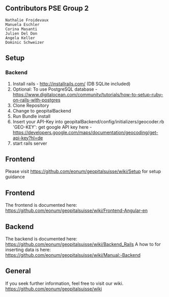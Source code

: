 ## Contributors PSE Group 2

	Nathalie Froidevaux
	Manuela Eschler
	Corina Masanti
	Julien Del Don
	Angela Keller
	Dominic Schweizer
## Setup
### Backend
 1. Install rails - http://installrails.com/ (DB SQLite included)
 2. Optional: To use PostgreSQL database - https://www.digitalocean.com/community/tutorials/how-to-setup-ruby-on-rails-with-postgres
 3. Clone Repository
 4. Change to geopitalBackend
 6. Run Bundle install
 6. Insert your API-Key into geopitalBackend/config/initializers/geocoder.rb 'GEO-KEY': get google API key here - https://developers.google.com/maps/documentation/geocoding/get-api-key?hl=de
 7. start rails server

## Frontend
Please visit https://github.com/eonum/geopitalsuisse/wiki/Setup for setup guidance

## Frontend
The frontend is documented here: https://github.com/eonum/geopitalsuisse/wiki/Frontend-Angular-en

## Backend
The backend is documented here: https://github.com/eonum/geopitalsuisse/wiki/Backend_Rails
A how to for inserting data is here: https://github.com/eonum/geopitalsuisse/wiki/Manual:-Backend

## General
If you seek further information, feel free to visit our wiki. 
https://github.com/eonum/geopitalsuisse/wiki



  

<!--stackedit_data:
eyJoaXN0b3J5IjpbLTE5Mjk4MDY1MzZdfQ==
-->

